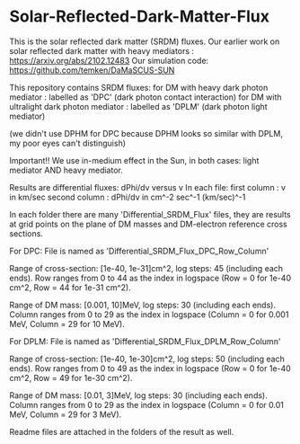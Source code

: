 # Solar-Reflected-Dark-Matter-Flux
This is the solar reflected dark matter (SRDM) fluxes.
Our earlier work on solar reflected dark matter with heavy mediators : https://arxiv.org/abs/2102.12483
Our simulation code: https://github.com/temken/DaMaSCUS-SUN

This repository contains SRDM fluxes:
for DM with heavy dark photon mediator      : labelled as 'DPC' (dark photon contact interaction)
for DM with ultralight dark photon mediator : labelled as 'DPLM' (dark photon light mediator)

(we didn't use DPHM for DPC because DPHM looks so similar with DPLM, my poor eyes can't distinguish)

Important!! We use in-medium effect in the Sun, in both cases: light mediator AND heavy mediator.

Results are differential fluxes: dPhi/dv versus v
In each file:
first column  :  v        in  km/sec
second column :  dPhi/dv  in  cm^-2 sec^-1 (km/sec)^-1

In each folder there are many 'Differential_SRDM_Flux' files, they are results at grid points on the plane of DM masses and DM-electron reference cross sections.

For DPC:
File is named as 'Differential_SRDM_Flux_DPC_Row_Column'

Range of cross-section: [1e-40, 1e-31]cm^2, log steps: 45 (including each ends).
Row ranges from 0 to 44 as the index in logspace (Row = 0 for 1e-40 cm^2, Row = 44 for 1e-31 cm^2).

Range of DM mass: [0.001, 10]MeV, log steps: 30 (including each ends).
Column ranges from 0 to 29 as the index in logspace (Column = 0 for 0.001 MeV, Column = 29 for 10 MeV).

For DPLM:
File is named as 'Differential_SRDM_Flux_DPLM_Row_Column'

Range of cross-section: [1e-40, 1e-30]cm^2, log steps: 50 (including each ends).
Row ranges from 0 to 49 as the index in logspace (Row = 0 for 1e-40 cm^2, Row = 49 for 1e-30 cm^2).

Range of DM mass: [0.01, 3]MeV, log steps: 30 (including each ends).
Column ranges from 0 to 29 as the index in logspace (Column = 0 for 0.01 MeV, Column = 29 for 3 MeV).

Readme files are attached in the folders of the result as well.
